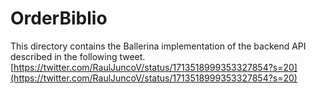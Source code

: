 # OrderBiblio
This directory contains the Ballerina implementation of the backend API described in the following tweet. 
[https://twitter.com/RaulJuncoV/status/1713518999353327854?s=20](https://twitter.com/RaulJuncoV/status/1713518999353327854?s=20)

